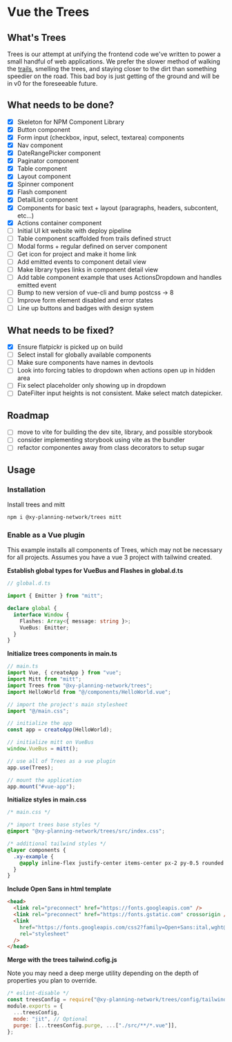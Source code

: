 # Vue the Trees

## What's Trees

Trees is our attempt at unifying the frontend code we've written to power a small handful of web applications. We prefer the slower method of walking the [trails](https://github.com/xy-planning-network/trails), smelling the trees, and staying closer to the dirt than something speedier on the road. This bad boy is just getting of the ground and will be in v0 for the foreseeable future.

## What needs to be done?

- [x] Skeleton for NPM Component Library
- [x] Button component
- [x] Form input (checkbox, input, select, textarea) components
- [x] Nav component
- [x] DateRangePicker component
- [x] Paginator component
- [x] Table component
- [x] Layout component
- [x] Spinner component
- [x] Flash component
- [x] DetailList component
- [x] Components for basic text + layout (paragraphs, headers, subcontent, etc...)
- [x] Actions container component
- [ ] Initial UI kit website with deploy pipeline
- [ ] Table component scaffolded from trails defined struct
- [ ] Modal forms + regular defined on server component
- [ ] Get icon for project and make it home link
- [ ] Add emitted events to component detail view
- [ ] Make library types links in component detail view
- [ ] Add table component example that uses ActionsDropdown and handles emitted event
- [ ] Bump to new version of vue-cli and bump postcss -> 8
- [ ] Improve form element disabled and error states
- [ ] Line up buttons and badges with design system

## What needs to be fixed?

- [x] Ensure flatpickr is picked up on build
- [ ] Select install for globally available components
- [ ] Make sure components have names in devtools
- [ ] Look into forcing tables to dropdown when actions open up in hidden area
- [ ] Fix select placeholder only showing up in dropdown
- [ ] DateFilter input heights is not consistent. Make select match datepicker.

## Roadmap

- [ ] move to vite for building the dev site, library, and possible storybook
- [ ] consider implementing storybook using vite as the bundler
- [ ] refactor componentes away from class decorators to setup sugar

## Usage

### Installation

Install trees and mitt

```sh
npm i @xy-planning-network/trees mitt
```

### Enable as a Vue plugin

This example installs all components of Trees, which may not be necessary for all projects. Assumes you have a vue 3 project with tailwind created.

**Establish global types for VueBus and Flashes in global.d.ts**

```ts
// global.d.ts

import { Emitter } from "mitt";

declare global {
  interface Window {
    Flashes: Array<{ message: string }>;
    VueBus: Emitter;
  }
}
```

**Initialize trees components in main.ts**

```ts
// main.ts
import Vue, { createApp } from "vue";
import Mitt from "mitt";
import Trees from "@xy-planning-network/trees";
import HelloWorld from "@/components/HelloWorld.vue";

// import the project's main stylesheet
import "@/main.css";

// initialize the app
const app = createApp(HelloWorld);

// initialize mitt on VueBus
window.VueBus = mitt();

// use all of Trees as a vue plugin
app.use(Trees);

// mount the application
app.mount("#vue-app");
```

**Initialize styles in main.css**

```css
/* main.css */

/* import trees base styles */
@import "@xy-planning-network/trees/src/index.css";

/* additional tailwind styles */
@layer components {
  .xy-example {
    @apply inline-flex justify-center items-center px-2 py-0.5 rounded text-xs font-medium bg-gray-100 text-gray-800;
  }
}
```

**Include Open Sans in html template**

```html
<head>
  <link rel="preconnect" href="https://fonts.googleapis.com" />
  <link rel="preconnect" href="https://fonts.gstatic.com" crossorigin />
  <link
    href="https://fonts.googleapis.com/css2?family=Open+Sans:ital,wght@0,400;0,600;0,700;1,400;1,600;1,700&display=swap"
    rel="stylesheet"
  />
</head>
```

**Merge with the trees tailwind.cofig.js**

Note you may need a deep merge utility depending on the depth of properties you plan to override.

```js
/* eslint-disable */
const treesConfig = require("@xy-planning-network/trees/config/tailwind.config");
module.exports = {
  ...treesConfig,
  mode: "jit", // Optional
  purge: [...treesConfig.purge, ...["./src/**/*.vue"]],
};
```
